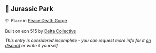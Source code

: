 ## 🦖 Jurassic Park

`🪧 Place` in [Peace Death Gorge](<https://zeithalt.github.io/r/peace_death_gorge.html>)

Built on eon 515 by [Delta Collective](<https://zeithalt.github.io/r/delta_collective.html>)

_This entry is considered incomplete - you can request more info for it [on discord](<https://discord.com/channels/562910943848169472/1173922660489633802>) or write it yourself_

<!---
keywords:  dc, peace death gorge
aliases: 
-->